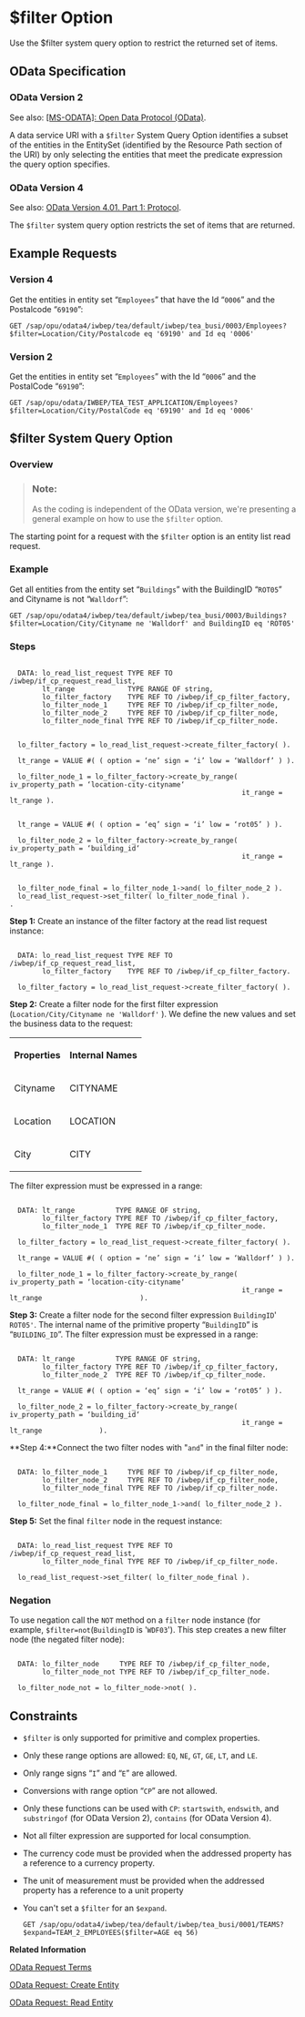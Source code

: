 <!-- loiodfe8bfca9b5c4792859480d224f4403a -->

# $filter Option

Use the $filter system query option to restrict the returned set of items.



<a name="loiodfe8bfca9b5c4792859480d224f4403a__section_rcf_g2x_stb"/>

## OData Specification



### OData Version 2

See also: [\[MS-ODATA\]: Open Data Protocol \(OData\)](https://docs.microsoft.com/en-us/openspecs/windows_protocols/ms-odata).

A data service URI with a `$filter` System Query Option identifies a subset of the entities in the EntitySet \(identified by the Resource Path section of the URI\) by only selecting the entities that meet the predicate expression the query option specifies.



### OData Version 4

See also: [OData Version 4.01. Part 1: Protocol](https://docs.oasis-open.org/odata/odata/v4.01/odata-v4.01-part1-protocol.html).

The `$filter` system query option restricts the set of items that are returned.



<a name="loiodfe8bfca9b5c4792859480d224f4403a__section_tb2_4fx_stb"/>

## Example Requests



### Version 4

Get the entities in entity set “`Employees`” that have the Id “`0006`” and the Postalcode “`69190`”:

```
GET /sap/opu/odata4/iwbep/tea/default/iwbep/tea_busi/0003/Employees?$filter=Location/City/Postalcode eq '69190' and Id eq '0006'
```



### Version 2

Get the entities in entity set “`Employees`” with the Id “`0006`” and the PostalCode “`69190`”:

```
GET /sap/opu/odata/IWBEP/TEA_TEST_APPLICATION/Employees?$filter=Location/City/PostalCode eq '69190' and Id eq '0006'
```



<a name="loiodfe8bfca9b5c4792859480d224f4403a__section_ucv_4pd_ttb"/>

## $filter System Query Option



### Overview

> ### Note:  
> As the coding is independent of the OData version, we're presenting a general example on how to use the `$filter` option.

The starting point for a request with the `$filter` option is an entity list read request.



### Example

Get all entities from the entity set “`Buildings`” with the BuildingID “`ROT05`” and Cityname is not “`Walldorf`”:

```
GET /sap/opu/odata4/iwbep/tea/default/iwbep/tea_busi/0003/Buildings?$filter=Location/City/Cityname ne 'Walldorf' and BuildingID eq 'ROT05'
```



### Steps

```

  DATA: lo_read_list_request TYPE REF TO /iwbep/if_cp_request_read_list,
        lt_range             TYPE RANGE OF string,
        lo_filter_factory    TYPE REF TO /iwbep/if_cp_filter_factory,
        lo_filter_node_1     TYPE REF TO /iwbep/if_cp_filter_node,
        lo_filter_node_2     TYPE REF TO /iwbep/if_cp_filter_node,
        lo_filter_node_final TYPE REF TO /iwbep/if_cp_filter_node.


  lo_filter_factory = lo_read_list_request->create_filter_factory( ).

  lt_range = VALUE #( ( option = ‘ne’ sign = ‘i’ low = ‘Walldorf’ ) ).

  lo_filter_node_1 = lo_filter_factory->create_by_range( iv_property_path = ‘location-city-cityname‘
                                                         it_range = lt_range ).


  lt_range = VALUE #( ( option = ‘eq’ sign = ‘i’ low = ‘rot05’ ) ).

  lo_filter_node_2 = lo_filter_factory->create_by_range( iv_property_path = ‘building_id‘
                                                         it_range = lt_range ).


  lo_filter_node_final = lo_filter_node_1->and( lo_filter_node_2 ).
  lo_read_list_request->set_filter( lo_filter_node_final ).
.
```

**Step 1:** Create an instance of the filter factory at the read list request instance:

```

  DATA: lo_read_list_request TYPE REF TO /iwbep/if_cp_request_read_list,
        lo_filter_factory    TYPE REF TO /iwbep/if_cp_filter_factory.

  lo_filter_factory = lo_read_list_request->create_filter_factory( ).
```

**Step 2:** Create a filter node for the first filter expression \(`Location/City/Cityname ne 'Walldorf'` \). We define the new values and set the business data to the request:


<table>
<tr>
<th valign="top">

Properties



</th>
<th valign="top">

Internal Names



</th>
</tr>
<tr>
<td valign="top">

Cityname



</td>
<td valign="top">

CITYNAME



</td>
</tr>
<tr>
<td valign="top">

Location



</td>
<td valign="top">

LOCATION



</td>
</tr>
<tr>
<td valign="top">

City



</td>
<td valign="top">

CITY



</td>
</tr>
</table>

The filter expression must be expressed in a range:

```

  DATA: lt_range          TYPE RANGE OF string,
        lo_filter_factory TYPE REF TO /iwbep/if_cp_filter_factory,
        lo_filter_node_1  TYPE REF TO /iwbep/if_cp_filter_node.

  lo_filter_factory = lo_read_list_request->create_filter_factory( ).

  lt_range = VALUE #( ( option = ‘ne’ sign = ‘i’ low = ‘Walldorf’ ) ).

  lo_filter_node_1 = lo_filter_factory->create_by_range( iv_property_path = ‘location-city-cityname‘
                                                         it_range = lt_range                        ).
```

**Step 3:** Create a filter node for the second filter expression `BuildingID`' `ROT05'`. The internal name of the primitive property “`BuildingID`” is “`BUILDING_ID`”. The filter expression must be expressed in a range:

```

  DATA: lt_range          TYPE RANGE OF string,
        lo_filter_factory TYPE REF TO /iwbep/if_cp_filter_factory,
        lo_filter_node_2  TYPE REF TO /iwbep/if_cp_filter_node.

  lt_range = VALUE #( ( option = ‘eq’ sign = ‘i’ low = ‘rot05’ ) ).

  lo_filter_node_2 = lo_filter_factory->create_by_range( iv_property_path = ‘building_id‘
                                                         it_range = lt_range              ).
```

**Step 4:**Connect the two filter nodes with "`and`" in the final filter node:

```

  DATA: lo_filter_node_1     TYPE REF TO /iwbep/if_cp_filter_node,
        lo_filter_node_2     TYPE REF TO /iwbep/if_cp_filter_node,
        lo_filter_node_final TYPE REF TO /iwbep/if_cp_filter_node.

  lo_filter_node_final = lo_filter_node_1->and( lo_filter_node_2 ).
```

**Step 5:** Set the final `filter` node in the request instance:

```

  DATA: lo_read_list_request TYPE REF TO /iwbep/if_cp_request_read_list,
        lo_filter_node_final TYPE REF TO /iwbep/if_cp_filter_node.

  lo_read_list_request->set_filter( lo_filter_node_final ).
```



### Negation

To use negation call the `NOT` method on a `filter` node instance \(for example, `$filter=not`\(`BuildingID` is '`WDF03`'\). This step creates a new filter node \(the negated filter node\):

```

  DATA: lo_filter_node     TYPE REF TO /iwbep/if_cp_filter_node,
        lo_filter_node_not TYPE REF TO /iwbep/if_cp_filter_node.

  lo_filter_node_not = lo_filter_node->not( ).
```



<a name="loiodfe8bfca9b5c4792859480d224f4403a__section_wtc_p5d_ttb"/>

## Constraints

-   `$filter` is only supported for primitive and complex properties.

-   Only these range options are allowed: `EQ`, `NE`, `GT`, `GE`, `LT`, and `LE`.

-   Only range signs “`I`” and “`E`” are allowed.

-   Conversions with range option “`CP`” are not allowed.

-   Only these functions can be used with `CP`: `startswith`, `endswith`, and `substringof` \(for OData Version 2\), `contains` \(for OData Version 4\).

-   Not all filter expression are supported for local consumption.

-   The currency code must be provided when the addressed property has a reference to a currency property.

-   The unit of measurement must be provided when the addressed property has a reference to a unit property
-   You can't set a `$filter` for an `$expand`.

    ```
    GET /sap/opu/odata4/iwbep/tea/default/iwbep/tea_busi/0001/TEAMS?$expand=TEAM_2_EMPLOYEES($filter=AGE eq 56)
    ```


**Related Information**  


[OData Request Terms](odata-request-terms-a3b0e95.md "An overview of some OData Request terminology.")

[OData Request: Create Entity](odata-request-create-entity-56be82d.md "Create an entity in the Client Proxy instance with insert entity request.")

[OData Request: Read Entity](odata-request-read-entity-9d7dde4.md "To create an OData request to read an entity in the Client Proxy instance.")

